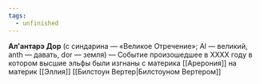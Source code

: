 ```yaml
---
tags:
  - unfinished
---
```

**Ал'антарэ Дор** (с синдарина — «Великое Отречение»; Al — великий, anth — давать, dor — земля) — Событие произошедшее в XXXX году в котором высшие эльфы были изгнаны с материка [[Арерония]] на материк [[Эллия]] [[Билстоун Вертер|Билстоуном Вертером]]
